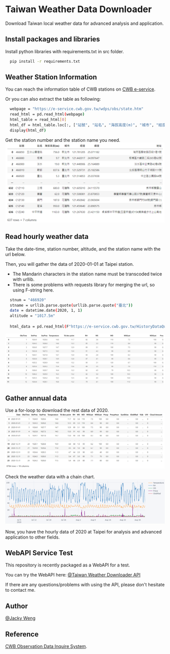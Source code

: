 # Taiwan Weather Data Downloader
Download Taiwan local weather data for advanced analysis and application.

## Install packages and libraries
Install python libraries with requirements.txt in src folder.

```bash
  pip install -r requirements.txt
```

## Weather Station Information
You can reach the information table of CWB stations on [CWB e-service](https://e-service.cwb.gov.tw/wdps/obs/state.htm).

Or you can also extract the table as following:

```bash
  webpage = "https://e-service.cwb.gov.tw/wdps/obs/state.htm"
  read_html = pd.read_html(webpage)
  html_table = read_html[0]
  html_df = html_table.loc[:, ["站號", "站名", "海拔高度(m)", "城市", "經度", "緯度", "地址"]]
  display(html_df)
```

Get the station number and the station name you need.
![information table](https://github.com/JackyWeng526/Taiwan_Weather_Data/blob/main/docs/station_info_table.PNG)

## Read hourly weather data
Take the date-time, station number, altitude, and the station name with the url below.

Then, you will gather the data of 2020-01-01 at Taipei station.
* The Mandarin characters in the station name must be transcoded twice with urllib.
* There is some problems with requests library for merging the url, so using F-string here.

```bash
  stnum = "466920"
  stname = urllib.parse.quote(urllib.parse.quote("臺北"))
  date = datetime.date(2020, 1, 1)
  altitude = "1017.5m"
  
  html_data = pd.read_html(F"https://e-service.cwb.gov.tw/HistoryDataQuery/DayDataController.do?command=viewMain&station={stnum}&stname={stname}&datepicker={date}&altitude={altitude}")
```
![hourly data](https://github.com/JackyWeng526/Taiwan_Weather_Data/blob/main/docs/Taipei_weather_data_20200101_table.PNG)

## Gather annual data
Use a for-loop to download the rest data of 2020.
![annual data](https://github.com/JackyWeng526/Taiwan_Weather_Data/blob/main/docs/Taipei_weather_data_2020_table.PNG)

Check the weather data with a chain chart.
![chain chart](https://github.com/JackyWeng526/Taiwan_Weather_Data/blob/main/docs/Taipei_weather_data_plot.PNG)

Now, you have the hourly data of 2020 at Taipei for analysis and advanced application to other fields.

## WebAPI Service Test
This repository is recently packaged as a WebAPI for a test.

You can try the WebAPI here: [@Taiwan Weather Downloader API](https://microclimatecomforttaiwan.herokuapp.com/docs#/)

If there are any questions/problems with using the API, please don't hesitate to contact me.


## Author
[@Jacky Weng](https://github.com/JackyWeng526)

## Reference
[CWB Observation Data Inquire System](https://e-service.cwb.gov.tw/HistoryDataQuery/).
